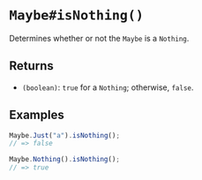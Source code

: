 # `Maybe#isNothing()`

Determines whether or not the `Maybe` is a `Nothing`.

## Returns

* `(boolean)`: `true` for a `Nothing`; otherwise, `false`.

## Examples

```javascript
Maybe.Just("a").isNothing();
// => false

Maybe.Nothing().isNothing();
// => true
```
